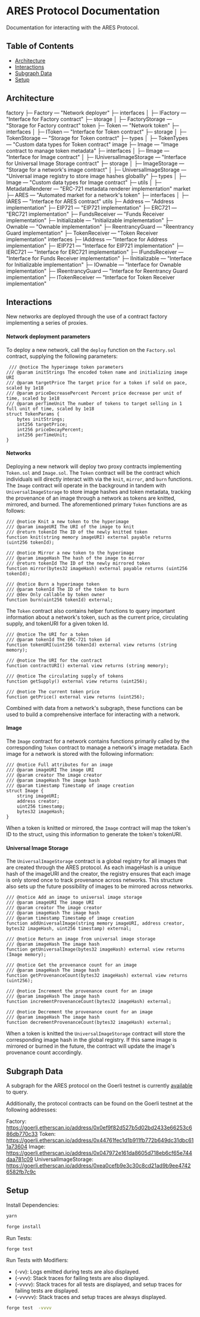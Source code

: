 # ARES Protocol Documentation

Documentation for interacting with the ARES Protocol.

## Table of Contents

- [Architecture](#architecture)
- [Interactions](#custom-settings)
- [Subgraph Data](#deploy)
- [Setup](#setup)

## Architecture

factory
├─ Factory — "Network deployer"
├─ interfaces
│  ├─ IFactory — "Interface for Factory contract"
├─ storage
│  ├─ FactoryStorage — "Storage for Factory contract"
token
├─ Token — "Network token"
├─ interfaces
│  ├─ IToken — "Interface for Token contract"
├─ storage
│  ├─ TokenStorage — "Storage for Token contract"
├─ types
│  ├─ TokenTypes — "Custom data types for Token contract"
image
├─ Image — "Image contract to manage token metadata"
├─ interfaces
│  ├─ IImage — "Interface for Image contract"
│  ├─ IUniversalImageStorage — "Interface for Universal Image Storage contract"
├─ storage
│  ├─ ImageStorage — "Storage for a network's image contract"
│  ├─ UniversalImageStorage — "Universal image registry to store image hashes globallly"
├─ types
│  ├─ Image — "Custom data types for Image contract"
├─ utils
│  ├─ MetadataRenderer — "ERC-721 metadata renderer implementation"
market
├─ ARES — "Automated market for a network's token"
├─ interfaces
│  ├─ IARES — "Interface for ARES contract"
utils
├─ Address — "Address implementation"
├─ EIP721 — "EIP721 implementation"
├─ ERC721 — "ERC721 implementation"
├─ FundsReceiver — "Funds Receiver implementation"
├─ Initializable — "Initializable implementation"
├─ Ownable — "Ownable implementation"
├─ ReentrancyGuard — "Reentrancy Guard implementation"
├─ TokenReceiver — "Token Receiver implementation"
interfaces
├─ IAddress — "Interface for Address implementation"
├─ IEIP721 — "Interface for EIP721 implementation"
├─ IERC721 — "Interface for ERC721 implementation"
├─ IFundsReceiver — "Interface for Funds Receiver implementation"
├─ IInitializable — "Interface for Initializable implementation"
├─ IOwnable — "Interface for Ownable implementation"
├─ IReentrancyGuard — "Interface for Reentrancy Guard implementation"
├─ ITokenReceiver — "Interface for Token Receiver implementation"

## Interactions

New networks are deployed through the use of a contract factory implementing a series of proxies.

#### Network deployment parameters

To deploy a new network, call the `deploy` function on the `Factory.sol` contract, supplying the following parameters:

```solidity
 /// @notice The hyperimage token parameters
/// @param initStrings The encoded token name and initializing image URI
/// @param targetPrice The target price for a token if sold on pace, scaled by 1e18
/// @param priceDecreasePercent Percent price decrease per unit of time, scaled by 1e18
/// @param perTimeUnit The number of tokens to target selling in 1 full unit of time, scaled by 1e18
struct TokenParams {
    bytes initStrings;
    int256 targetPrice;
    int256 priceDecayPercent;
    int256 perTimeUnit;
}
```
#### Networks

Deploying a new network will deploy two proxy contracts implementing `Token.sol` and `Image.sol`. The `Token` contract will be the contract which individuals will directly interact with via the `knit`, `mirror`, and `burn` functions. The `Image` contract will operate in the background in tandem with `UniversalImageStorage` to store image hashes and token metadata, tracking the provenance of an image through a network as tokens are knitted, mirrored, and burned. The aforementioned primary `Token` functions are as follows:

```solidity
/// @notice Knit a new token to the hyperimage
/// @param imageURI The URI of the image to knit
/// @return tokenId The ID of the newly knitted token
function knit(string memory imageURI) external payable returns (uint256 tokenId);

/// @notice Mirror a new token to the hyperimage
/// @param imageHash The hash of the image to mirror
/// @return tokenId The ID of the newly mirrored token
function mirror(bytes32 imageHash) external payable returns (uint256 tokenId);

/// @notice Burn a hyperimage token
/// @param tokenId The ID of the token to burn
/// @dev Only callable by token owner
function burn(uint256 tokenId) external;
```

The `Token` contract also contains helper functions to query important information about a network's token, such as the current price, circulating supply, and tokenURI for a given token Id.

```solidity
/// @notice The URI for a token
/// @param tokenId The ERC-721 token id
function tokenURI(uint256 tokenId) external view returns (string memory);

/// @notice The URI for the contract
function contractURI() external view returns (string memory);

/// @notice The circulating supply of tokens
function getSupply() external view returns (uint256);

/// @notice The current token price
function getPrice() external view returns (uint256);
```

Combined with data from a network's subgraph, these functions can be used to build a comprehensive interface for interacting with a network. 

#### Image
The `Image` contract for a network contains functions primarily called by the corresponding `Token` contract to manage a network's image metadata. Each image for a network is stored with the following information:

```solidity
/// @notice Full attributes for an image
/// @param imageURI The image URI
/// @param creator The image creator
/// @param imageHash The image hash
/// @param timestamp Timestamp of image creation
struct Image {
    string imageURI;
    address creator;
    uint256 timestamp;
    bytes32 imageHash;
}
```
When a token is knitted or mirrored, the `Image` contract will map the token's ID to the struct, using this information to generate the token's tokenURI.

#### Universal Image Storage
The `UniversalImageStorage` contract is a global registry for all images that are created through the ARES protocol. As each imageHash is a unique hash of the imageURI and the creator, the registry ensures that each image is only stored once to track provenance across networks. This structure also sets up the future possibility of images to be mirrored across networks. 

```solidity
/// @notice Add an image to universal image storage
/// @param imageURI The image URI
/// @param creator The image creator
/// @param imageHash The image hash
/// @param timestamp Timestamp of image creation
function addUniversalImage(string memory imageURI, address creator, bytes32 imageHash, uint256 timestamp) external;

/// @notice Return an image from universal image storage
/// @param imageHash The image hash
function getUniversalImage(bytes32 imageHash) external view returns (Image memory);

/// @notice Get the provenance count for an image
/// @param imageHash The image hash
function getProvenanceCount(bytes32 imageHash) external view returns (uint256);

/// @notice Increment the provenance count for an image
/// @param imageHash The image hash
function incrementProvenanceCount(bytes32 imageHash) external;

/// @notice Decrement the provenance count for an image
/// @param imageHash The image hash
function decrementProvenanceCount(bytes32 imageHash) external;
```
When a token is knitted the `UniversalImageStorage` contract will store the corresponding image hash in the global registry. If this same image is mirrored or burned in the future, the contract will update the image's provenance count accordingly.

## Subgraph Data
A subgraph for the ARES protocol on the Goerli testnet is currently [available](https://api.studio.thegraph.com/query/14759/ares-goerli/v0.0.1) to query. 

Additionally, the protocol contracts can be found on the Goerli testnet at the following addresses:

Factory: https://goerli.etherscan.io/address/0x0ef9f82d527b5d02bd2433e66253c686db770c33
Token: https://goerli.etherscan.io/address/0x44761fec1d1b911fb772b649dc31dbc611a73604
Image: https://goerli.etherscan.io/address/0x047972e161da8605d718eb6cf65e744daa781c09
UniversalImageStorage: https://goerli.etherscan.io/address/0xea0cefb9e3c30c8cd21ad9b9ee47426582fb7c9c

## Setup
Install Dependencies:

```bash
yarn
```

```bash
forge install
```

Run Tests:

```bash
forge test
```

Run Tests with Modifiers:

- (-vv): Logs emitted during tests are also displayed.
- (-vvv): Stack traces for failing tests are also displayed.
- (-vvvv): Stack traces for all tests are displayed, and setup traces for failing tests are displayed.
- (-vvvvv): Stack traces and setup traces are always displayed.

```bash
forge test  -vvvv
```